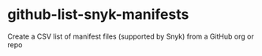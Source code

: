 # github-list-snyk-manifests
Create a CSV list of manifest files (supported by Snyk) from a GitHub org or repo
